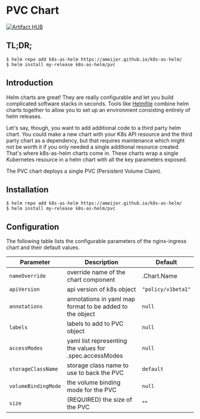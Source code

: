 # PVC Chart
[![Artifact HUB](https://img.shields.io/endpoint?url=https://artifacthub.io/badge/repository/k8s-as-helm)](https://artifacthub.io/packages/search?repo=k8s-as-helm)

## TL;DR;

```console
$ helm repo add k8s-as-helm https://ameijer.github.io/k8s-as-helm/
$ helm install my-release k8s-as-helm/pvc
```

## Introduction

Helm charts are great! They are really configurable and let you build complicated software stacks in seconds. Tools like [Helmfile](https://github.com/roboll/helmfile) combine helm charts together to allow you to set up an environment consisting entirely of helm releases. 

Let's say, though, you want to add additional code to a third party helm chart. You could make a new chart with your K8s API resource and the third party chart as a dependency, but that requires maintenance which might not be worth it if you only needed a single additional resource created. That's where k8s-as-helm charts come in. These charts wrap a single Kubernetes resource in a helm chart with all the key parameters exposed. 

The PVC chart deploys a single PVC (Persistent Volume Claim). 

## Installation 

```console
$ helm repo add k8s-as-helm https://ameijer.github.io/k8s-as-helm/
$ helm install my-release k8s-as-helm/pvc
```

## Configuration

The following table lists the configurable parameters of the nginx-ingress chart and their default values.

Parameter | Description | Default
--- | --- | ---
`nameOverride` | override name of the chart component | .Chart.Name
`apiVersion` | api version of k8s object | `"policy/v1beta1"`
`annotations` | annotations in yaml map format to be added to the object | `null`
`labels` | labels to add to PVC object | `null`
`accessModes` | yaml list representing the values for .spec.accessModes | `null`
`storageClassName` | storage class name to use to back the PVC | `default`
`volumeBindingMode` | the volume binding mode for the PVC | `null`
`size` | (REQUIRED) the size of the PVC | ""
